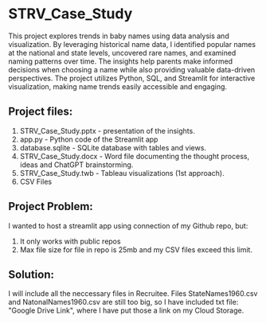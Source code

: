 # STRV_Case_Study
This project explores trends in baby names using data analysis and visualization. By leveraging historical name data, I identified popular names at the national and state levels, uncovered rare names, and examined naming patterns over time. The insights help parents make informed decisions when choosing a name while also providing valuable data-driven perspectives. The project utilizes Python, SQL, and Streamlit for interactive visualization, making name trends easily accessible and engaging.

## Project files:
1. STRV_Case_Study.pptx - presentation of the insights.
2. app.py - Python code of the Streamlit app
3. database.sqlite - SQLite database with tables and views.
4. STRV_Case_Study.docx - Word file documenting the thought process, ideas and ChatGPT brainstorming.
5. STRV_Case_Study.twb - Tableau visualizations (1st approach).
6. CSV Files

## Project Problem:
I wanted to host a streamlit app using connection of my Github repo, but:
1. It only works with public repos
2. Max file size for file in repo is 25mb and my CSV files exceed this limit.

## Solution:
I will include all the neccessary files in Recruitee.
Files StateNames1960.csv and NatonalNames1960.csv are still too big, so I have included txt file: "Google Drive Link", where I have put those a link on my Cloud Storage.

